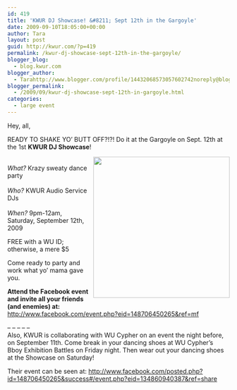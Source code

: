 ```yaml
---
id: 419
title: 'KWUR DJ Showcase! &#8211; Sept 12th in the Gargoyle'
date: 2009-09-10T18:05:00+00:00
author: Tara
layout: post
guid: http://kwur.com/?p=419
permalink: /kwur-dj-showcase-sept-12th-in-the-gargoyle/
blogger_blog:
  - blog.kwur.com
blogger_author:
  - Tarahttp://www.blogger.com/profile/14432068573057602742noreply@blogger.com
blogger_permalink:
  - /2009/09/kwur-dj-showcase-sept-12th-in-gargoyle.html
categories:
  - large event
---
```

<div class="pf-content">
  <p>
    Hey, all,
  </p>
  
  <p>
    READY TO SHAKE YO&#8217; BUTT OFF?!?! Do it at the Gargoyle on Sept. 12th at the 1st <strong>KWUR DJ Showcase</strong>!
  </p>
  
  <p>
    <img style="MARGIN: 0px 0px 10px 10px; WIDTH: 309px; FLOAT: right; HEIGHT: 320px; CURSOR: hand" border="0" alt="" src="http://www.kwur.com/blog/uploaded_images/kids-dancing-715428.jpg" /><br /><em>What?</em> Krazy sweaty dance party<br /><em></em><br /><em>Who?</em> KWUR Audio Service DJs<br /><em></em><br /><em>When? </em>9pm-12am, Saturday, September 12th, 2009
  </p>
  
  <p>
    FREE with a WU ID;<br />otherwise, a mere $5
  </p>
  
  <p>
    Come ready to party and work what yo&#8217; mama gave you.
  </p>
  
  <p>
    <strong>Attend the Facebook event and invite </strong><strong>all your friends (and enemies) at:</strong><br /><a href="http://www.facebook.com/event.php?eid=148706450265&ref=mf">http://www.facebook.com/event.php?eid=148706450265&ref=mf</a>
  </p>
  
  <p>
    &#8211; &#8211; &#8211; &#8211; &#8211;<br />Also, KWUR is collaborating with WU Cypher on an event the night before, on September 11th. Come break in your dancing shoes at WU Cypher&#8217;s Bboy Exhibition Battles on Friday night. Then wear out your dancing shoes at the Showcase on Saturday!
  </p>
  
  <p>
    Their event can be seen at: <a href="http://www.facebook.com/posted.php?id=148706450265&success#/event.php?eid=134860940387&ref=share">http://www.facebook.com/posted.php?id=148706450265&success#/event.php?eid=134860940387&ref=share</a>
  </p>
</div>
